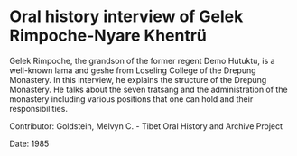 # Oral history interview of Gelek Rimpoche-Nyare Khentrü  
Gelek Rimpoche, the grandson of the former regent Demo Hutuktu, is a well-known lama and geshe from Loseling College of the Drepung Monastery. In this interview, he explains the structure of the Drepung Monastery. He talks about the seven tratsang and the administration of the monastery including various positions that one can hold and their responsibilities. 

Contributor: Goldstein, Melvyn C. - Tibet Oral History and Archive Project  

Date:
1985  

